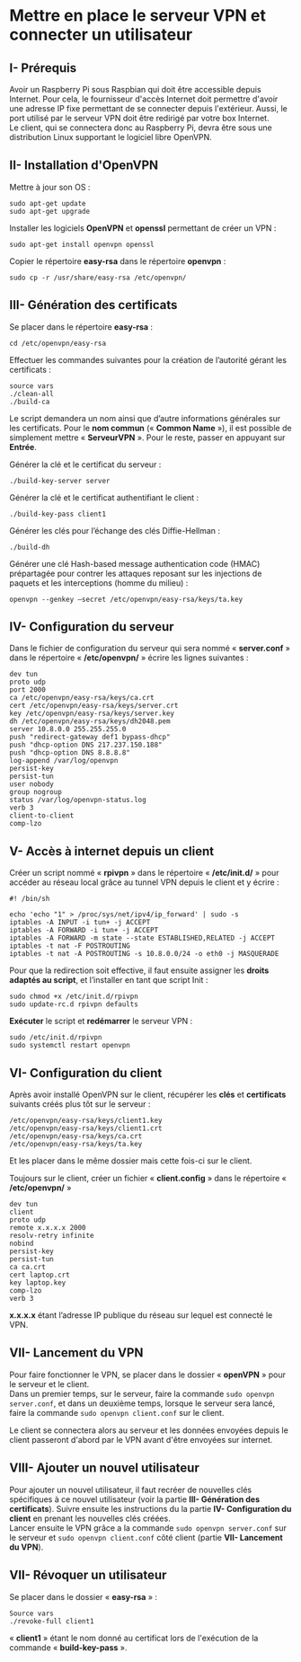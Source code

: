 # Mettre en place le serveur VPN et connecter un utilisateur  
## I- Prérequis  
Avoir un Raspberry Pi sous Raspbian qui doit être accessible depuis Internet. Pour cela, le fournisseur d'accès Internet doit permettre d'avoir une adresse IP fixe permettant de se connecter depuis l'extérieur. Aussi, le port utilisé par le serveur VPN doit être redirigé par votre box Internet.  
Le client, qui se connectera donc au Raspberry Pi, devra être sous une distribution Linux supportant le logiciel libre OpenVPN.  

## II- Installation d'OpenVPN  
Mettre à jour son OS :  
```
sudo apt-get update  
sudo apt-get upgrade
```  

Installer les logiciels **OpenVPN** et **openssl** permettant de créer un VPN :  
```
sudo apt-get install openvpn openssl
```  

Copier le répertoire **easy-rsa** dans le répertoire **openvpn** :  
```
sudo cp -r /usr/share/easy-rsa /etc/openvpn/
```  

## III- Génération des certificats  
Se placer dans le répertoire **easy-rsa** :  
```
cd /etc/openvpn/easy-rsa
```  

Effectuer les commandes suivantes pour la création de l’autorité gérant les certificats :  
```
source vars
./clean-all
./build-ca  
```

Le script demandera un nom ainsi que d’autre informations générales sur les certificats. Pour le **nom commun** (« **Common Name** »), il est possible de simplement mettre « **ServeurVPN** ». Pour le reste, passer en appuyant sur **Entrée**.  

Générer la clé et le certificat du serveur :  
```
./build-key-server server
```

Générer la clé et le certificat authentifiant le client :
```
./build-key-pass client1
```

Générer les clés pour l’échange des clés Diffie-Hellman :  
```
./build-dh
```  

Générer une clé Hash-based message authentication code (HMAC) prépartagée pour contrer les attaques reposant sur les injections de paquets et les interceptions (homme du milieu) :  
```
openvpn --genkey –secret /etc/openvpn/easy-rsa/keys/ta.key
```  

## IV- Configuration du serveur  
Dans le fichier de configuration du serveur qui sera nommé « **server.conf** » dans le répertoire « **/etc/openvpn/** » écrire les lignes suivantes :  
```
dev tun
proto udp
port 2000
ca /etc/openvpn/easy-rsa/keys/ca.crt
cert /etc/openvpn/easy-rsa/keys/server.crt
key /etc/openvpn/easy-rsa/keys/server.key
dh /etc/openvpn/easy-rsa/keys/dh2048.pem
server 10.8.0.0 255.255.255.0
push "redirect-gateway def1 bypass-dhcp"
push "dhcp-option DNS 217.237.150.188"
push "dhcp-option DNS 8.8.8.8"
log-append /var/log/openvpn
persist-key
persist-tun
user nobody
group nogroup
status /var/log/openvpn-status.log
verb 3
client-to-client
comp-lzo
```  

## V- Accès à internet depuis un client  
Créer un script nommé « **rpivpn** » dans le répertoire « **/etc/init.d/** » pour accéder au réseau local grâce au tunnel VPN depuis le client et y écrire :  
```
#! /bin/sh

echo 'echo "1" > /proc/sys/net/ipv4/ip_forward' | sudo -s
iptables -A INPUT -i tun+ -j ACCEPT
iptables -A FORWARD -i tun+ -j ACCEPT
iptables -A FORWARD -m state --state ESTABLISHED,RELATED -j ACCEPT
iptables -t nat -F POSTROUTING
iptables -t nat -A POSTROUTING -s 10.8.0.0/24 -o eth0 -j MASQUERADE
```  

Pour que la redirection soit effective, il faut ensuite assigner les **droits adaptés au script**, et l’installer en tant que script Init :  
```
sudo chmod +x /etc/init.d/rpivpn
sudo update-rc.d rpivpn defaults
```  
**Exécuter** le script et **redémarrer** le serveur VPN :  
```
sudo /etc/init.d/rpivpn
sudo systemctl restart openvpn
```  

## VI- Configuration du client  
Après avoir installé OpenVPN sur le client, récupérer les **clés** et **certificats** suivants créés plus tôt sur le serveur :  
```
/etc/openvpn/easy-rsa/keys/client1.key
/etc/openvpn/easy-rsa/keys/client1.crt
/etc/openvpn/easy-rsa/keys/ca.crt
/etc/openvpn/easy-rsa/keys/ta.key
```  
Et les placer dans le même dossier mais cette fois-ci sur le client.

Toujours sur le client, créer un fichier « **client.config** » dans le répertoire « **/etc/openvpn/** »
```
dev tun
client
proto udp
remote x.x.x.x 2000
resolv-retry infinite
nobind
persist-key
persist-tun
ca ca.crt
cert laptop.crt
key laptop.key
comp-lzo
verb 3
```

**x.x.x.x** étant l’adresse IP publique du réseau sur lequel est connecté le VPN.

## VII- Lancement du VPN  
Pour faire fonctionner le VPN, se placer dans le dossier « **openVPN** » pour le serveur et le client.  
Dans un premier temps, sur le serveur, faire la commande `sudo openvpn server.conf`, et dans un deuxième temps, lorsque le serveur sera lancé, faire la commande `sudo openvpn client.conf` sur le client.  

Le client se connectera alors au serveur et les données envoyées depuis le client passeront d'abord par le VPN avant d'être envoyées sur internet.  

## VIII- Ajouter un nouvel utilisateur
Pour ajouter un nouvel utilisateur, il faut recréer de nouvelles clés spécifiques à ce nouvel utilisateur (voir la partie **III- Génération des certificats**).
Suivre ensuite les instructions du la partie **IV- Configuration du client** en prenant les nouvelles clés créées.  
Lancer ensuite le VPN grâce a la commande `sudo openvpn server.conf` sur le serveur et `sudo openvpn client.conf` côté client (partie **VII- Lancement du VPN**).


## VII- Révoquer un utilisateur  
Se placer dans le dossier « **easy-rsa** » :  
```
Source vars
./revoke-full client1
```  
« **client1** » étant le nom donné au certificat lors de l'exécution de la commande « **build-key-pass** ».
